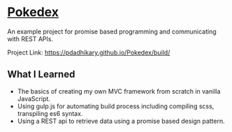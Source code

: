 # [Pokedex](https://pdadhikary.github.io/Pokedex/build/)

An example project for promise based programming and communicating with REST APIs.

Project Link: https://pdadhikary.github.io/Pokedex/build/

## What I Learned

- The basics of creating my own MVC framework from scratch in vanilla JavaScript.
- Using gulp.js for automating build process including compiling scss, transpiling es6 syntax.
- Using a REST api to retrieve data using a promise based design pattern.